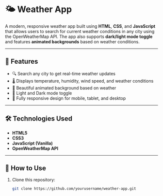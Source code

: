 # 🌤️ Weather App

A modern, responsive weather app built using **HTML**, **CSS**, and **JavaScript** that allows users to search for current weather conditions in any city using the OpenWeatherMap API. The app also supports **dark/light mode toggle** and features **animated backgrounds** based on weather conditions.

---

## 🚀 Features

- 🔍 Search any city to get real-time weather updates  
- 🌡️ Displays temperature, humidity, wind speed, and weather conditions  
- 🎨 Beautiful animated background based on weather  
- 🌙 Light and Dark mode toggle  
- 📱 Fully responsive design for mobile, tablet, and desktop

---

## 🛠️ Technologies Used

- **HTML5**  
- **CSS3**  
- **JavaScript (Vanilla)**  
- **OpenWeatherMap API**

---

## 🔧 How to Use

1. Clone this repository:
   ```bash
   git clone https://github.com/yourusername/weather-app.git

